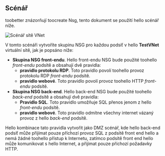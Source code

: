 ## <a name="scenario"></a>Scénář
toobetter znázorňují toocreate Nsg, tento dokument se použití hello scénář níže.

![Scénář sítě VNet](./media/virtual-networks-create-nsg-scenario-include/figure1.png)

V tomto scénáři vytvoříte skupinu NSG pro každou podsíť v hello **TestVNet** virtuální sítě, jak je popsáno níže: 

* **Skupina NSG front-endu**. Hello front-endu NSG bude použité toohello *front-endu* podsítě a obsahují dvě pravidla:    
  * **pravidlo protokolu RDP**. Toto pravidlo povolí toohello provoz protokolu RDP *front-endu* podsítě.
  * **pravidlo webové**. Toto pravidlo povolí provoz toohello HTTP *front-endu* podsítě.
* **Skupina NSG back-end**. Hello back-end NSG bude použité toohello *back-end* podsítě a obsahují dvě pravidla:    
  * **Pravidlo SQL**. Toto pravidlo umožňuje SQL přenos jenom z hello *front-endu* podsítě.
  * **pravidlo webové**. Toto pravidlo odmítne všechny internet vázaný provoz z hello *back-end* podsítě.

Hello kombinace tato pravidla vytvořit jako DMZ scénář, kde hello back-end podsíť může přijímat pouze příchozí provoz SQL z podsítě front end hello a nemá žádné toohello přístup k Internetu, zatímco podsítě front end hello může komunikovat s hello Internet, a přijímat pouze příchozí požadavky HTTP.

